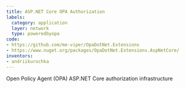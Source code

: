 ```yaml
---
title: ASP.NET Core OPA Authorization
labels:
  category: application
  layer: network
  type: poweredbyopa
code:
- https://github.com/me-viper/OpaDotNet.Extensions
- https://www.nuget.org/packages/OpaDotNet.Extensions.AspNetCore/
inventors:
- andriikurochka
---
```

Open Policy Agent (OPA) ASP.NET Core authorization infrastructure

